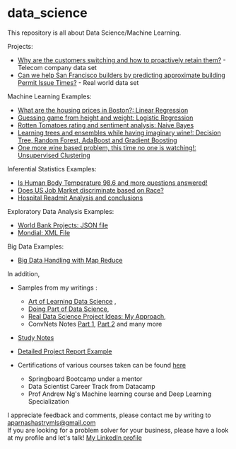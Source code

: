 # data_science

This repository is all about Data Science/Machine Learning. 

Projects:
- [Why are the customers switching and how to proactively retain them?](https://github.com/aparnack/data_science/blob/master/projects/customer_retention/CustomerRetention_ExecutiveSlides.pdf)  - Telecom company data set
- [Can we help San Francisco builders by predicting approximate building Permit Issue Times?](https://github.com/aparnack/data_science/blob/master/projects/springboard_capstone/documents/BuildingPermitIssueTime_ExecutiveSlides.pdf) - Real world data set

Machine Learning Examples:

- [What are the housing prices in Boston?: Linear Regression](https://github.com/aparnack/data_science/tree/master/exercises/linear_regression)
- [Guessing game from height and weight: Logistic Regression](https://github.com/aparnack/data_science/tree/master/exercises/logistic_regression)
- [Rotten Tomatoes rating and sentiment analysis: Naive Bayes](https://github.com/aparnack/data_science/tree/master/exercises/naive_bayes)
- [Learning trees and ensembles while having imaginary wine!: Decision Tree, Random Forest, AdaBoost and Gradient Boosting](https://github.com/aparnack/data_science/blob/master/exercises/ensemble_methods/)
- [One more wine based problem, this time no one is watching!: Unsupervised Clustering](https://github.com/aparnack/data_science/tree/master/exercises/clustering)

Inferential Statistics Examples:

- [Is Human Body Temperature 98.6 and more questions answered!](https://github.com/aparnack/data_science/tree/master/exercises/human_temp)
- [Does US Job Market discriminate based on Race?](https://github.com/aparnack/data_science/tree/master/exercises/racial_disc)
- [Hospital Readmit Analysis and conclusions](https://github.com/aparnack/data_science/tree/master/exercises/hospital_readmit)

Exploratory Data Analysis Examples:

- [World Bank Projects: JSON file](https://github.com/aparnack/data_science/tree/master/exercises/data_wrangling_json)
- [Mondial: XML File](https://github.com/aparnack/data_science/tree/master/exercises/data_wrangling_xml)

Big Data Examples:

- [Big Data Handling with Map Reduce](https://github.com/aparnack/data_science/tree/master/exercises/big_data_exercises)


In addition, 

+ Samples from my writings : 
  - [Art of Learning Data Science](https://www.kdnuggets.com/2018/01/art-learning-data-science.html) , 
  - [Doing Part of Data Science](https://www.kdnuggets.com/2018/02/doing-part-learning-data-science.html), 
  - [Real Data Science Project Ideas: My Approach](https://lnkd.in/gKXakUE),
  - ConvNets Notes [Part 1](https://towardsdatascience.com/convolutional-neural-networks-part-1-2aeb17fc208c), [Part 2](https://towardsdatascience.com/convolutional-neural-networks-part-1-2aeb17fc208c)
  and many more
+ [Study Notes](https://github.com/aparnack/data_science/tree/master/study_notes)
+ [Detailed Project Report Example](https://github.com/aparnack/data_science/blob/master/projects/springboard_capstone/documents/ProjectReport_BuildingPermit.pdf)

+ Certifications of various courses taken can be found [here](https://github.com/aparnack/data_science/tree/master/certifications)
  - Springboard Bootcamp under a mentor
  - Data Scientist Career Track from Datacamp
  - Prof Andrew Ng's Machine learning course and Deep Learning Specialization

I appreciate feedback and comments, please contact me by writing to aparnashastrymls@gmail.com       
If you are looking for a problem solver for your business, please have a look at my profile and let's talk! [My LinkedIn profile](https://www.linkedin.com/in/aparnacshastry/)
